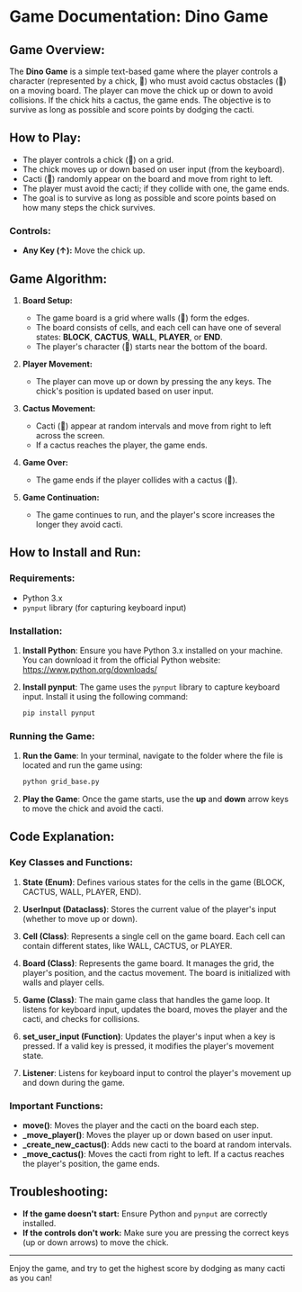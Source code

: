 # Game Documentation: Dino Game

## Game Overview:
The **Dino Game** is a simple text-based game where the player controls a character (represented by a chick, 🐥) who must avoid cactus obstacles (🌵) on a moving board. The player can move the chick up or down to avoid collisions. If the chick hits a cactus, the game ends. The objective is to survive as long as possible and score points by dodging the cacti.

## How to Play:
- The player controls a chick (🐥) on a grid.
- The chick moves up or down based on user input (from the keyboard).
- Cacti (🌵) randomly appear on the board and move from right to left.
- The player must avoid the cacti; if they collide with one, the game ends.
- The goal is to survive as long as possible and score points based on how many steps the chick survives.

### Controls:
- **Any Key (↑):** Move the chick up.

## Game Algorithm:
1. **Board Setup:**
   - The game board is a grid where walls (🔹) form the edges.
   - The board consists of cells, and each cell can have one of several states: **BLOCK**, **CACTUS**, **WALL**, **PLAYER**, or **END**.
   - The player's character (🐥) starts near the bottom of the board.

2. **Player Movement:**
   - The player can move up or down by pressing the any keys. The chick's position is updated based on user input.

3. **Cactus Movement:**
   - Cacti (🌵) appear at random intervals and move from right to left across the screen.
   - If a cactus reaches the player, the game ends.

4. **Game Over:**
   - The game ends if the player collides with a cactus (🌵).

5. **Game Continuation:**
   - The game continues to run, and the player's score increases the longer they avoid cacti.

## How to Install and Run:
### Requirements:
- Python 3.x
- `pynput` library (for capturing keyboard input)

### Installation:
1. **Install Python**: Ensure you have Python 3.x installed on your machine. You can download it from the official Python website: https://www.python.org/downloads/

2. **Install pynput**: The game uses the `pynput` library to capture keyboard input. Install it using the following command:
   ```bash
   pip install pynput
   ```

### Running the Game:
1. **Run the Game**: In your terminal, navigate to the folder where the file is located and run the game using:
   ```bash
   python grid_base.py
   ```

2. **Play the Game**: Once the game starts, use the **up** and **down** arrow keys to move the chick and avoid the cacti.

## Code Explanation:

### Key Classes and Functions:

1. **State (Enum)**: Defines various states for the cells in the game (BLOCK, CACTUS, WALL, PLAYER, END).

2. **UserInput (Dataclass)**: Stores the current value of the player's input (whether to move up or down).

3. **Cell (Class)**: Represents a single cell on the game board. Each cell can contain different states, like WALL, CACTUS, or PLAYER.

4. **Board (Class)**: Represents the game board. It manages the grid, the player's position, and the cactus movement. The board is initialized with walls and player cells.

5. **Game (Class)**: The main game class that handles the game loop. It listens for keyboard input, updates the board, moves the player and the cacti, and checks for collisions.

6. **set_user_input (Function)**: Updates the player's input when a key is pressed. If a valid key is pressed, it modifies the player's movement state.

7. **Listener**: Listens for keyboard input to control the player's movement up and down during the game.

### Important Functions:
- **move()**: Moves the player and the cacti on the board each step.
- **_move_player()**: Moves the player up or down based on user input.
- **_create_new_cactus()**: Adds new cacti to the board at random intervals.
- **_move_cactus()**: Moves the cacti from right to left. If a cactus reaches the player's position, the game ends.

## Troubleshooting:
- **If the game doesn't start:** Ensure Python and `pynput` are correctly installed.
- **If the controls don't work:** Make sure you are pressing the correct keys (up or down arrows) to move the chick.

---

Enjoy the game, and try to get the highest score by dodging as many cacti as you can!
